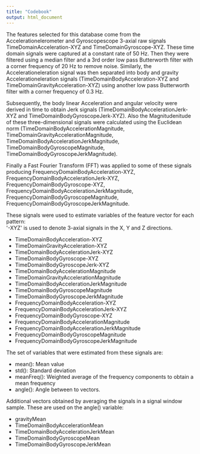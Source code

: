 ```yaml
---
title: "Codebook"
output: html_document
---
```

The features selected for this database come from the Accelerationelerometer and Gyroscopescope 3-axial raw signals TimeDomainAcceleration-XYZ and TimeDomainGyroscope-XYZ. These time domain signals were captured at a constant rate of 50 Hz. Then they were filtered using a median filter and a 3rd order low pass Butterworth filter with a corner frequency of 20 Hz to remove noise. Similarly, the Accelerationeleration signal was then separated into body and gravity Accelerationeleration signals (TimeDomainBodyAcceleration-XYZ and TimeDomainGravityAcceleration-XYZ) using another low pass Butterworth filter with a corner frequency of 0.3 Hz. 

Subsequently, the body linear Acceleration and angular velocity were derived in time to obtain Jerk signals (TimeDomainBodyAccelerationJerk-XYZ and TimeDomainBodyGyroscopeJerk-XYZ). Also the Magnitudenitude of these three-dimensional signals were calculated using the Euclidean norm (TimeDomainBodyAccelerationMagnitude, TimeDomainGravityAccelerationMagnitude, TimeDomainBodyAccelerationJerkMagnitude, TimeDomainBodyGyroscopeMagnitude, TimeDomainBodyGyroscopeJerkMagnitude). 

Finally a Fast Fourier Transform (FFT) was applied to some of these signals producing FrequencyDomainBodyAcceleration-XYZ, FrequencyDomainBodyAccelerationJerk-XYZ, FrequencyDomainBodyGyroscope-XYZ, FrequencyDomainBodyAccelerationJerkMagnitude, FrequencyDomainBodyGyroscopeMagnitude, FrequencyDomainBodyGyroscopeJerkMagnitude.

These signals were used to estimate variables of the feature vector for each pattern:  
'-XYZ' is used to denote 3-axial signals in the X, Y and Z directions.

- TimeDomainBodyAcceleration-XYZ
- TimeDomainGravityAcceleration-XYZ
- TimeDomainBodyAccelerationJerk-XYZ
- TimeDomainBodyGyroscope-XYZ
- TimeDomainBodyGyroscopeJerk-XYZ
- TimeDomainBodyAccelerationMagnitude
- TimeDomainGravityAccelerationMagnitude
- TimeDomainBodyAccelerationJerkMagnitude
- TimeDomainBodyGyroscopeMagnitude
- TimeDomainBodyGyroscopeJerkMagnitude
- FrequencyDomainBodyAcceleration-XYZ
- FrequencyDomainBodyAccelerationJerk-XYZ
- FrequencyDomainBodyGyroscope-XYZ
- FrequencyDomainBodyAccelerationMagnitude
- FrequencyDomainBodyAccelerationJerkMagnitude
- FrequencyDomainBodyGyroscopeMagnitude
- FrequencyDomainBodyGyroscopeJerkMagnitude

The set of variables that were estimated from these signals are: 

- mean(): Mean value
- std(): Standard deviation
- meanFreq(): Weighted average of the frequency components to obtain a mean frequency
- angle(): Angle between to vectors.

Additional vectors obtained by averaging the signals in a signal window sample. These are used on the angle() variable:

- gravityMean
- TimeDomainBodyAccelerationMean
- TimeDomainBodyAccelerationJerkMean
- TimeDomainBodyGyroscopeMean
- TimeDomainBodyGyroscopeJerkMean
